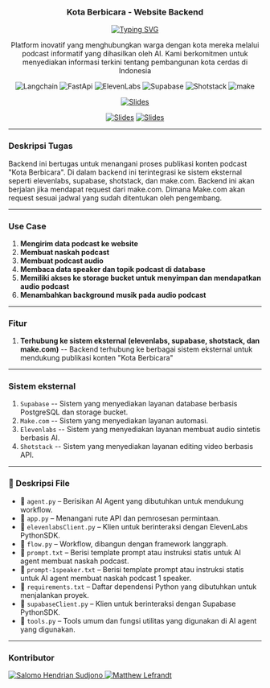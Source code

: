 <p align="center">
  <h3 align="center">Kota Berbicara - Website Backend</h3>
</p>

<p align="center">
  <a href="https://git.io/typing-svg"><img src="https://readme-typing-svg.demolab.com?font=Fira+Code&pause=1000&center=true&vCenter=true&width=435&lines=Dengarkan+kota+anda+berbicara" alt="Typing SVG" /></a>
</p>

<p align="center">
  Platform inovatif yang menghubungkan warga dengan kota mereka melalui podcast informatif yang dihasilkan oleh AI. Kami berkomitmen untuk menyediakan informasi terkini tentang pembangunan kota cerdas di Indonesia
</p>

<p align="center">
    <img alt="Langchain" src="https://custom-icon-badges.demolab.com/badge/Langgraph-2EAD33?logo=langchain&logoColor=fff"/>
  <img alt="FastApi" src="https://img.shields.io/badge/FastAPI-009485.svg?logo=fastapi&logoColor=white"/>
   <img alt="ElevenLabs" src="https://img.shields.io/badge/ElevenLabs-black.svg?logo=elevenlabs&logoColor=white"/>
   <img alt="Supabase" src="https://custom-icon-badges.demolab.com/badge/Supabase-white?logo=supabase&logoColor=2EAD33"/>
   <img alt="Shotstack" src="https://img.shields.io/badge/Shotstack-22ADF6?&logo=InfluxDB&logoColor=white"/>
   <img alt="make" src="https://custom-icon-badges.demolab.com/badge/Make-6D00CC?logo=make&logoColor=fff"/>
</p>

<p align="center">
    <a href="https://compfest-podcast-generator-frontend.vercel.app/">
      <img src="https://custom-icon-badges.demolab.com/badge/-Click%20Me%20to%20Visit%20Website-palegreen?style=for-the-badge&logoColor=white" title="Slides" alt="Slides"/></a>
</p>
<p align="center">
  <a href="https://youtu.be/3oToZepB7tM">
      <img src="https://custom-icon-badges.demolab.com/badge/-Video%20Demo-B71C1C?style=for-the-badge&logo=YouTube&logoColor=white" title="Slides" alt="Slides"/></a>
  <a href="https://www.tiktok.com/@kotaberbicara">
      <img src="https://custom-icon-badges.demolab.com/badge/-Kota%20Berbicara%20Tiktok-black?style=for-the-badge&logo=TIktok&logoColor=white" title="Slides" alt="Slides"/></a>
</p>

--- 

### Deskripsi Tugas
Backend ini bertugas untuk menangani proses publikasi konten podcast "Kota Berbicara". Di dalam backend ini terintegrasi ke sistem eksternal seperti elevenlabs, supabase, shotstack, dan make.com. Backend ini akan berjalan jika mendapat request dari make.com. Dimana Make.com akan request sesuai jadwal yang sudah ditentukan oleh pengembang.

---

### Use Case
1. **Mengirim data podcast ke website**
2. **Membuat naskah podcast**
3. **Membuat podcast audio**
4. **Membaca data speaker dan topik podcast di database**
5. **Memiliki akses ke storage bucket untuk menyimpan dan mendapatkan audio podcast**
7. **Menambahkan background musik pada audio podcast**

--- 

### Fitur
1. **Terhubung ke sistem eksternal (elevenlabs, supabase, shotstack, dan make.com)** -- Backend terhubung ke berbagai sistem eksternal untuk mendukung publikasi konten "Kota Berbicara"

---

### Sistem eksternal 
1. `Supabase` -- Sistem yang menyediakan layanan database berbasis PostgreSQL dan storage bucket.
2. `Make.com` -- Sistem yang menyediakan layanan automasi.
3. `Elevenlabs` -- Sistem yang menyediakan layanan membuat audio sintetis berbasis AI.
4. `Shotstack` -- Sistem yang menyediakan layanan editing video berbasis API.

---

### 📄 Deskripsi File
- 📄 `agent.py` – Berisikan AI Agent yang dibutuhkan untuk mendukung workflow.  
- 📄 `app.py` – Menangani rute API dan pemrosesan permintaan.  
- 📄 `elevenlabsClient.py` – Klien untuk berinteraksi dengan ElevenLabs PythonSDK.  
- 📄 `flow.py` – Workflow, dibangun dengan framework langgraph.  
- 📄 `prompt.txt` – Berisi template prompt atau instruksi statis untuk AI agent membuat naskah podcast.
- 📄 `prompt-1speaker.txt` – Berisi template prompt atau instruksi statis untuk AI agent membuat naskah podcast 1 speaker.  
- 📄 `requirements.txt` – Daftar dependensi Python yang dibutuhkan untuk menjalankan proyek.  
- 📄 `supabaseClient.py` – Klien untuk berinteraksi dengan Supabase PythonSDK.  
- 📄 `tools.py` – Tools umum dan fungsi utilitas yang digunakan di AI agent yang digunakan.

---

### Kontributor
<p>
  <a href="https://www.linkedin.com/in/salomohendriansudjono/">
    <img alt="Salomo Hendrian Sudjono" title="Salomo Hendrian Sudjono" src="https://custom-icon-badges.demolab.com/badge/-Salomo%20Hendrian%20Sudjono-blue?style=for-the-badge&logo=person-fill&logoColor=white"/>
  </a>
  <a href="https://id.linkedin.com/in/matthew-lefrandt-6578a1298/">
    <img alt="Matthew Lefrandt" title="Matthew Lefrandt" src="https://custom-icon-badges.demolab.com/badge/-Matthew%20Lefrandt-blue?style=for-the-badge&logo=person-fill&logoColor=white"/>
  </a>
</p>

